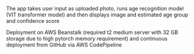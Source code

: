 The app takes user input as uploaded photo, runs age recognition model (VIT transformer model) and then displays image and estimated age group and confidence score

Deployment on AWS Beanstalk (required t2 medium server with 32 GB storage due to high pytorch memory requirement) and continuous deployment from GitHub via AWS CodePipeline
